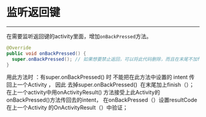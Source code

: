 # 监听返回键
***
在需要监听返回键的activity里面，增加`onBackPressed`方法。

```java
@Override
public void onBackPressed() {
  super.onBackPressed(); // 如果想要禁止返回，可以将此代码删除，而且在末尾不加finish()即可
}
```

用此方法时 ：有super.onBackPressed() 时 不能把在此方法中设置的 intent 传回上一个Activity ，
因此 去掉super.onBackPressed()  在末尾加上finish（）；
在上一个activity中用onActivityResult() 方法接受上此Activity的onBackPressed()方法传回去的intent，
在onBackPressed（）设置resultCode  在上一个Activity 的OnActivityResult（）中验证；
